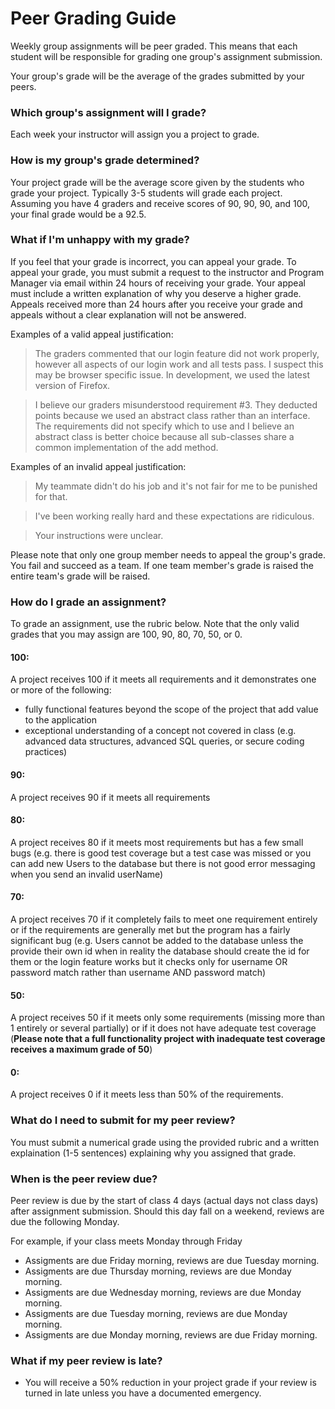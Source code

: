 # Peer Grading Guide

Weekly group assignments will be peer graded. This means that each student will be responsible for
grading one group's assignment submission.

Your group's grade will be the average of the grades submitted by your peers.

### Which group's assignment will I grade?

Each week your instructor will assign you a project to grade.

### How is my group's grade determined?

Your project grade will be the average score given by the students who grade your project. Typically 3-5 students will grade
each project. Assuming you have 4 graders and receive scores of 90, 90, 90, and 100, your final grade would be a 92.5.

### What if I'm unhappy with my grade?

If you feel that your grade is incorrect, you can appeal your grade. To appeal your grade, you must submit a request to the
instructor and Program Manager via email within 24 hours of receiving your grade. Your appeal must include a written
explanation of why you deserve a higher grade. Appeals received more than 24 hours after you receive your grade and appeals
without a clear explanation will not be answered.

Examples of a valid appeal justification:

> The graders commented that our login feature did not work properly, however all aspects of our login work and all tests pass.
> I suspect this may be browser specific issue. In development, we used the latest version of Firefox.

> I believe our graders misunderstood requirement #3. They deducted points because we used an abstract class rather than an
> interface. The requirements did not specify which to use and I believe an abstract class is better choice because all sub-classes
> share a common implementation of the add method.

Examples of an invalid appeal justification:

> My teammate didn't do his job and it's not fair for me to be punished for that.

> I've been working really hard and these expectations are ridiculous.

> Your instructions were unclear.

Please note that only one group member needs to appeal the group's grade. You fail and succeed as a team. If one team member's
grade is raised the entire team's grade will be raised.

### How do I grade an assignment?

To grade an assignment, use the rubric below. Note that the only valid grades that you may assign are 100, 90, 80, 70, 50,
or 0.

#### 100:

A project receives 100 if it meets all requirements and it demonstrates one or more of the following:

- fully functional features beyond the scope of the project that add value to the application
- exceptional understanding of a concept not covered in class (e.g. advanced data structures, advanced SQL queries, or
  secure coding practices)

#### 90:

A project receives 90 if it meets all requirements

#### 80:

A project receives 80 if it meets most requirements but has a few small bugs (e.g. there is good test coverage but
a test case was missed or you can add new Users to the database but there is not good error messaging
when you send an invalid userName)

#### 70:

A project receives 70 if it completely fails to meet one requirement entirely or if the requirements are generally met but the program has a
fairly significant bug (e.g. Users cannot be added to the database unless the provide their own id when in reality the database
should create the id for them or the login feature works but it checks only for username OR password match rather than username
AND password match)

#### 50:

A project receives 50 if it meets only some requirements (missing more than 1 entirely or several partially) or if it does not have adequate test coverage
(**Please note that a full functionality project with inadequate test coverage receives a maximum grade of 50**)

#### 0:

A project receives 0 if it meets less than 50% of the requirements.

### What do I need to submit for my peer review?

You must submit a numerical grade using the provided rubric and a written explaination (1-5 sentences) explaining why you
assigned that grade.

### When is the peer review due?

Peer review is due by the start of class 4 days (actual days not class days) after assignment submission. Should this day
fall on a weekend, reviews are due the following Monday.

For example, if your class meets Monday through Friday

- Assigments are due Friday morning, reviews are due Tuesday morning.
- Assigments are due Thursday morning, reviews are due Monday morning.
- Assigments are due Wednesday morning, reviews are due Monday morning.
- Assigments are due Tuesday morning, reviews are due Monday morning.
- Assigments are due Monday morning, reviews are due Friday morning.

### What if my peer review is late?

- You will receive a 50% reduction in your project grade if your review is turned in late unless you have a documented
  emergency.
